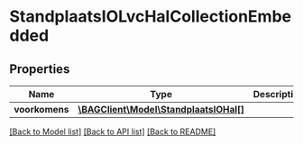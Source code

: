 # StandplaatsIOLvcHalCollectionEmbedded

## Properties
Name | Type | Description | Notes
------------ | ------------- | ------------- | -------------
**voorkomens** | [**\BAGClient\Model\StandplaatsIOHal[]**](StandplaatsIOHal.md) |  | [optional] 

[[Back to Model list]](../../README.md#documentation-for-models) [[Back to API list]](../../README.md#documentation-for-api-endpoints) [[Back to README]](../../README.md)

